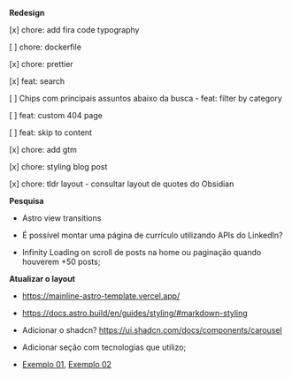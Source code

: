 **Redesign**

[x] chore: add fira code typography

[ ] chore: dockerfile

[x] chore: prettier

[x] feat: search

[ ] Chips com principais assuntos abaixo da busca - feat: filter by category

[ ] feat: custom 404 page

[ ] feat: skip to content

[x] chore: add gtm

[x] chore: styling blog post

[x] chore: tldr layout - consultar layout de quotes do Obsidian

**Pesquisa**

- Astro view transitions

- É possível montar uma página de currículo utilizando APIs do LinkedIn?

- Infinity Loading on scroll de posts na home ou paginação quando houverem +50 posts;

**Atualizar o layout**

- https://mainline-astro-template.vercel.app/
- https://docs.astro.build/en/guides/styling/#markdown-styling
- Adicionar o shadcn? https://ui.shadcn.com/docs/components/carousel

- Adicionar seção com tecnologias que utilizo;
- [Exemplo 01](https://preview.themeforest.net/item/arter-cv-resume-portfolio-web-app-template/full_screen_preview/27008333?_ga=2.216075988.370116323.1607660090-1265588602.1607660075), [Exemplo 02](https://preview.themeforest.net/item/oblas-angular-portfolio-web-application/full_screen_preview/23654405?_ga=2.172633248.2001170672.1607660092-1265588602.1607660075)
